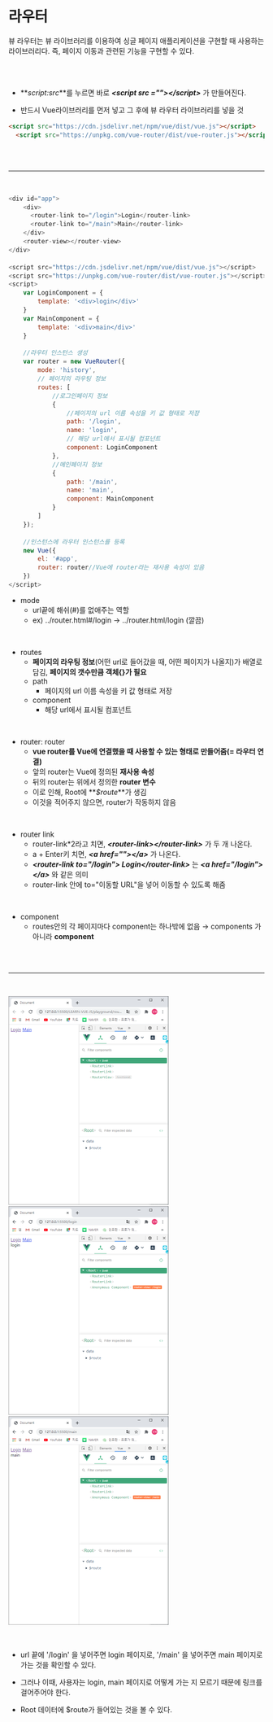 # 라우터

뷰 라우터는 뷰 라이브러리를 이용하여 싱글 페이지 애플리케이션을 구현할 때 사용하는 라이브러리다. 즉, 페이지 이동과 관련된 기능을 구현할 수 있다.

<br><br>

+ **_script:src_**를 누르면 바로 **_\<script src ="">\</script>_** 가 만들어진다.

+ 반드시 Vue라이브러리를 먼저 넣고 그 후에 뷰 라우터 라이브러리를 넣을 것

```html
<script src="https://cdn.jsdelivr.net/npm/vue/dist/vue.js"></script>
  <script src="https://unpkg.com/vue-router/dist/vue-router.js"></script>
```

<br><br>

-----

<br>

```javascript
<div id="app">
    <div>
      <router-link to="/login">Login</router-link>
      <router-link to="/main">Main</router-link>
    </div>
    <router-view></router-view>
</div>

<script src="https://cdn.jsdelivr.net/npm/vue/dist/vue.js"></script>
<script src="https://unpkg.com/vue-router/dist/vue-router.js"></script>
<script>
    var LoginComponent = {
        template: '<div>login</div>'
    }
    var MainComponent = {
        template: '<div>main</div>'
    }

    //라우터 인스턴스 생성
    var router = new VueRouter({
        mode: 'history',
        // 페이지의 라우팅 정보
        routes: [
            //로그인페이지 정보  
            {
                //페이지의 url 이름 속성을 키 값 형태로 저장
                path: '/login',
                name: 'login',
                // 해당 url에서 표시될 컴포넌트
                component: LoginComponent
            },
            //메인페이지 정보
            {
                path: '/main',
                name: 'main',
                component: MainComponent
            }
        ]
    });

    //인스턴스에 라우터 인스턴스를 등록
    new Vue({
        el: '#app',
        router: router//Vue에 router라는 재사용 속성이 있음
    })
</script>
```



+ mode
  + url끝에 해쉬(#)를 없애주는 역할
  + ex) ../router.html#/login → ../router.html/login (깔끔)

<br>

+ routes
  + **페이지의 라우팅 정보**(어떤 url로 들어갔을 때, 어떤 페이지가 나올지)가 배열로 담김, **페이지의 갯수만큼 객체{}가 필요**
  + path 
    + 페이지의 url 이름 속성을 키 값 형태로 저장
  + component
    + 해당 url에서 표시될 컴포넌트

<br>

+ router: router
  + **vue router를 Vue에 연결했을 때 사용할 수 있는 형태로 만들어줌(= 라우터 연결)**
  + 앞의 router는 Vue에 정의된 **재사용 속성**
  + 뒤의 router는 위에서 정의한 **router 변수**
  + 이로 인해, Root에 **_$route_**가 생김
  + 이것을 적어주지 않으면, router가 작동하지 않음

<br>

+ router link
  + router-link*2라고 치면, **_\<router-link>\</router-link>_** 가 두 개 나온다.
  + a + Enter키 치면, **_\<a href="">\</a>_** 가 나온다.
  + **_\<router-link to="/login"> Login\</router-link>_** 는 **_\<a href="/login">\</a>_** 와 같은 의미
  + router-link 안에 to="이동할 URL"을 넣어 이동할 수 있도록 해줌

<br>

+ component
  + routes안의 각 페이지마다 component는 하나밖에 없음 → components 가 아니라 **component**

<br><br>

-----

<br>

<img src="./캡처19.PNG" alt="캡처19" style="zoom:50%;" /><img src="./캡처20.PNG" alt="캡처20" style="zoom:50%;" /><img src="./캡처21.PNG" alt="캡처21" style="zoom:50%;" />

<br>

+ url 끝에 '/login' 을 넣어주면 login 페이지로, '/main' 을 넣어주면 main 페이지로 가는 것을 확인할 수 있다.
+ 그러나 이때, 사용자는 login, main 페이지로 어떻게 가는 지 모르기 때문에 링크를 걸어주어야 한다.

+ Root 데이터에 $route가 들어있는 것을 볼 수 있다.